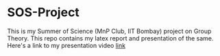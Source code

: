 # SOS-Project
This is my Summer of Science (MnP Club, IIT Bombay) project on Group Theory. This repo contains my latex report and presentation of the same. Here's a link to my presentation video [link](https://drive.google.com/file/d/15j3xfHSaPME6E-62Vz8rfpXfh066ioEK/view?usp=sharing)
